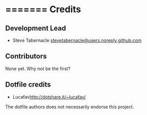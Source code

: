 =======
Credits
=======

Development Lead
----------------

* Steve Tabernacle <stevetabernacle@users.noreply.github.com>

Contributors
------------

None yet. Why not be the first?

Dotfile credits
------------

* Lucafav<http://dotshare.it/~lucafav/>

The dotfile authors does not necessarily endorse this project.